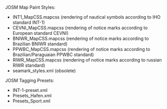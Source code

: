 JOSM Map Paint Styles:
- INT1_MapCSS.mapcss (rendering of nautical symbols according to IHO standard INT-1)
- CEVNI_MapCSS.mapcss (rendering of notice marks according to European standard CEVNI)
- BNIWR_MapCSS.mapcss (rendering of notice marks according to Brazilian BNIWR standard)
- PPWBC_MapCSS.mapcss (rendering of notice marks according to Brazilian/Paraguaian PPWBC standard)
- RIWR_MapCSS.mapcss (rendering of notice marks according to russian RIWR standard)
- seamark_styles.xml (obsolete)

JOSM Tagging Presets:
- INT-1-preset.xml
- Presets_Hafen.xml
- Presets_Sport.xml
